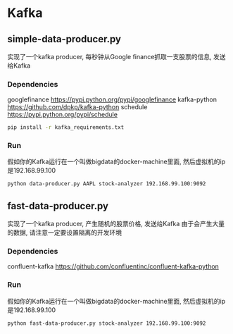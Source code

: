 # Kafka

## simple-data-producer.py
实现了一个kafka producer, 每秒钟从Google finance抓取一支股票的信息, 发送给Kafka

### Dependencies
googlefinance   https://pypi.python.org/pypi/googlefinance
kafka-python    https://github.com/dpkp/kafka-python
schedule        https://pypi.python.org/pypi/schedule

```sh
pip install -r kafka_requirements.txt
```

### Run
假如你的Kafka运行在一个叫做bigdata的docker-machine里面, 然后虚拟机的ip是192.168.99.100
```sh
python data-producer.py AAPL stock-analyzer 192.168.99.100:9092
```


## fast-data-producer.py
实现了一个kafka producer, 产生随机的股票价格, 发送给Kafka
由于会产生大量的数据, 请注意一定要设置隔离的开发环境

### Dependencies
confluent-kafka https://github.com/confluentinc/confluent-kafka-python

### Run
假如你的Kafka运行在一个叫做bigdata的docker-machine里面, 然后虚拟机的ip是192.168.99.100
```sh
python fast-data-producer.py stock-analyzer 192.168.99.100:9092
```

